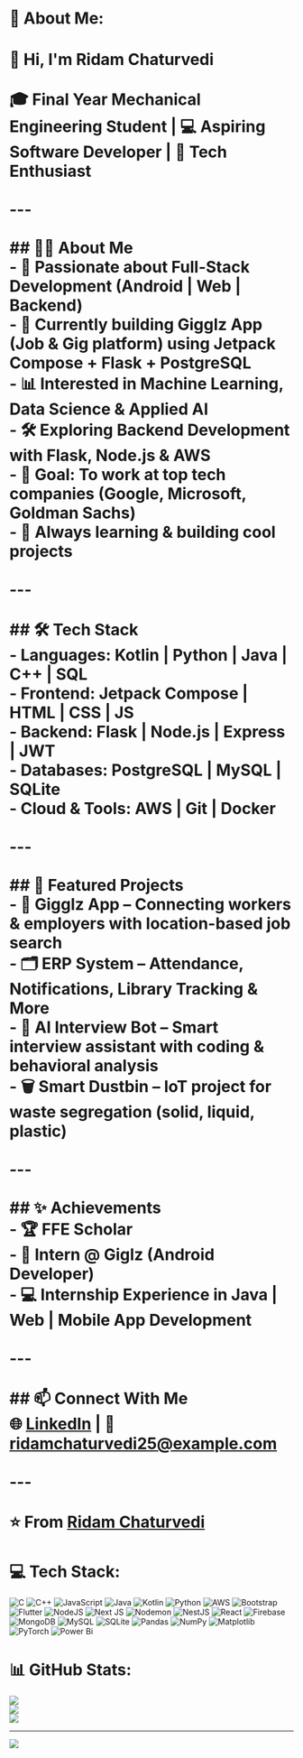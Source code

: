 # 💫 About Me:
# 👋 Hi, I'm Ridam Chaturvedi  <br><br>🎓 Final Year Mechanical Engineering Student | 💻 Aspiring Software Developer | 🚀 Tech Enthusiast  <br><br>---<br><br>## 👨‍💻 About Me<br>- 🔧 Passionate about **Full-Stack Development** (Android | Web | Backend)  <br>- 📱 Currently building **Gigglz App** (Job & Gig platform) using **Jetpack Compose + Flask + PostgreSQL**  <br>- 📊 Interested in **Machine Learning, Data Science & Applied AI**  <br>- 🛠️ Exploring **Backend Development** with **Flask, Node.js & AWS**  <br>- 🎯 Goal: To work at **top tech companies (Google, Microsoft, Goldman Sachs)**  <br>- 🌱 Always learning & building cool projects  <br><br>---<br><br>## 🛠️ Tech Stack<br>- **Languages**: Kotlin | Python | Java | C++ | SQL  <br>- **Frontend**: Jetpack Compose | HTML | CSS | JS  <br>- **Backend**: Flask | Node.js | Express | JWT  <br>- **Databases**: PostgreSQL | MySQL | SQLite  <br>- **Cloud & Tools**: AWS | Git | Docker  <br><br>---<br><br>## 📌 Featured Projects<br>- 📱 **Gigglz App** – Connecting workers & employers with location-based job search  <br>- 🗂️ **ERP System** – Attendance, Notifications, Library Tracking & More  <br>- 🧠 **AI Interview Bot** – Smart interview assistant with coding & behavioral analysis  <br>- 🗑️ **Smart Dustbin** – IoT project for waste segregation (solid, liquid, plastic)  <br><br>---<br><br>## ✨ Achievements<br>- 🏆 **FFE Scholar**  <br>- 💼 Intern @ **Giglz** (Android Developer)  <br>- 💻 Internship Experience in **Java | Web | Mobile App Development**  <br><br>---<br><br>## 📫 Connect With Me<br>🌐 [LinkedIn](https://www.linkedin.com/in/ridam-chaturvedi) | 📧 ridamchaturvedi25@example.com  <br><br>---<br><br>⭐️ From [Ridam Chaturvedi](https://github.com/RidamChaturvedi)  <br>


# 💻 Tech Stack:
![C](https://img.shields.io/badge/c-%2300599C.svg?style=for-the-badge&logo=c&logoColor=white) ![C++](https://img.shields.io/badge/c++-%2300599C.svg?style=for-the-badge&logo=c%2B%2B&logoColor=white) ![JavaScript](https://img.shields.io/badge/javascript-%23323330.svg?style=for-the-badge&logo=javascript&logoColor=%23F7DF1E) ![Java](https://img.shields.io/badge/java-%23ED8B00.svg?style=for-the-badge&logo=openjdk&logoColor=white) ![Kotlin](https://img.shields.io/badge/kotlin-%237F52FF.svg?style=for-the-badge&logo=kotlin&logoColor=white) ![Python](https://img.shields.io/badge/python-3670A0?style=for-the-badge&logo=python&logoColor=ffdd54) ![AWS](https://img.shields.io/badge/AWS-%23FF9900.svg?style=for-the-badge&logo=amazon-aws&logoColor=white) ![Bootstrap](https://img.shields.io/badge/bootstrap-%238511FA.svg?style=for-the-badge&logo=bootstrap&logoColor=white) ![Flutter](https://img.shields.io/badge/Flutter-%2302569B.svg?style=for-the-badge&logo=Flutter&logoColor=white) ![NodeJS](https://img.shields.io/badge/node.js-6DA55F?style=for-the-badge&logo=node.js&logoColor=white) ![Next JS](https://img.shields.io/badge/Next-black?style=for-the-badge&logo=next.js&logoColor=white) ![Nodemon](https://img.shields.io/badge/NODEMON-%23323330.svg?style=for-the-badge&logo=nodemon&logoColor=%BBDEAD) ![NestJS](https://img.shields.io/badge/nestjs-%23E0234E.svg?style=for-the-badge&logo=nestjs&logoColor=white) ![React](https://img.shields.io/badge/react-%2320232a.svg?style=for-the-badge&logo=react&logoColor=%2361DAFB) ![Firebase](https://img.shields.io/badge/firebase-a08021?style=for-the-badge&logo=firebase&logoColor=ffcd34) ![MongoDB](https://img.shields.io/badge/MongoDB-%234ea94b.svg?style=for-the-badge&logo=mongodb&logoColor=white) ![MySQL](https://img.shields.io/badge/mysql-4479A1.svg?style=for-the-badge&logo=mysql&logoColor=white) ![SQLite](https://img.shields.io/badge/sqlite-%2307405e.svg?style=for-the-badge&logo=sqlite&logoColor=white) ![Pandas](https://img.shields.io/badge/pandas-%23150458.svg?style=for-the-badge&logo=pandas&logoColor=white) ![NumPy](https://img.shields.io/badge/numpy-%23013243.svg?style=for-the-badge&logo=numpy&logoColor=white) ![Matplotlib](https://img.shields.io/badge/Matplotlib-%23ffffff.svg?style=for-the-badge&logo=Matplotlib&logoColor=black) ![PyTorch](https://img.shields.io/badge/PyTorch-%23EE4C2C.svg?style=for-the-badge&logo=PyTorch&logoColor=white) ![Power Bi](https://img.shields.io/badge/power_bi-F2C811?style=for-the-badge&logo=powerbi&logoColor=black)
# 📊 GitHub Stats:
![](https://github-readme-stats.vercel.app/api?username=RidamChaturvedi&theme=aura&hide_border=false&include_all_commits=false&count_private=false)<br/>
![](https://nirzak-streak-stats.vercel.app/?user=RidamChaturvedi&theme=aura&hide_border=false)<br/>
![](https://github-readme-stats.vercel.app/api/top-langs/?username=RidamChaturvedi&theme=aura&hide_border=false&include_all_commits=false&count_private=false&layout=compact)

---
[![](https://visitcount.itsvg.in/api?id=RidamChaturvedi&icon=0&color=0)](https://visitcount.itsvg.in)

<!-- Proudly created with GPRM ( https://gprm.itsvg.in ) -->
